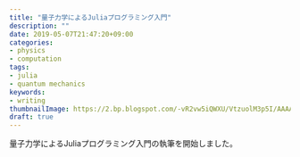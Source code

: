 ```yaml
---
title: "量子力学によるJuliaプログラミング入門"
description: ""
date: 2019-05-07T21:47:20+09:00
categories:
- physics
- computation
tags:
- julia
- quantum mechanics
keywords:
- writing
thumbnailImage: https://2.bp.blogspot.com/-vR2vw5iQWXU/VtzuolM3p5I/AAAAAAAA4go/1vq9gWDollE/s800/radioactivity_haikibutsu.png
draft: true
---
```


量子力学によるJuliaプログラミング入門の執筆を開始しました。

<!--more-->

<!--toc-->
